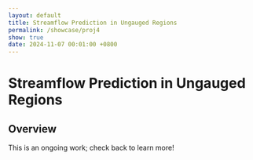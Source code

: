 ```yaml
---
layout: default
title: Streamflow Prediction in Ungauged Regions
permalink: /showcase/proj4
show: true
date: 2024-11-07 00:01:00 +0800
---
```


# Streamflow Prediction in Ungauged Regions
## Overview
This is an ongoing work; check back to learn more!

